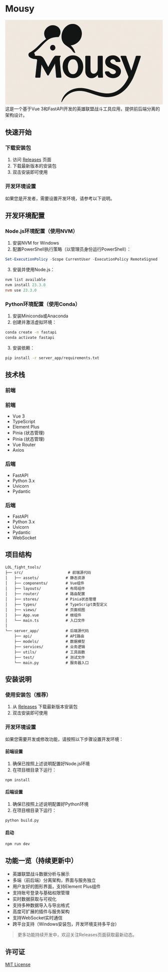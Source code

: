 # Mousy
![Mousy Logo](Mousy_Logo.png)
这是一个基于Vue 3和FastAPI开发的英雄联盟战斗工具应用，提供前后端分离的架构设计。

## 快速开始

### 下载安装包
1. 访问 [Releases](https://github.com/your-username/Mousy/releases) 页面
2. 下载最新版本的安装包
3. 双击安装即可使用

### 开发环境设置
如果您是开发者，需要设置开发环境，请参考以下说明。

## 开发环境配置

### Node.js环境配置（使用NVM）
1. 安装NVM for Windows
2. 配置PowerShell执行策略（以管理员身份运行PowerShell）：
```powershell
Set-ExecutionPolicy -Scope CurrentUser -ExecutionPolicy RemoteSigned
```
3. 安装并使用Node.js：
```powershell
nvm list available
nvm install 23.3.0
nvm use 23.3.0
```

### Python环境配置（使用Conda）
1. 安装Miniconda或Anaconda
2. 创建并激活虚拟环境：
```bash
conda create -n fastapi
conda activate fastapi
```
3. 安装依赖：
```bash
pip install -r server_app/requirements.txt
```

## 技术栈

### 前端
### 前端
- Vue 3
- TypeScript
- Element Plus
- Pinia (状态管理)
- Pinia (状态管理)
- Vue Router
- Axios

### 后端
- FastAPI
- Python 3.x
- Uvicorn
- Pydantic

### 后端
- FastAPI
- Python 3.x
- Uvicorn
- Pydantic
- WebSocket

## 项目结构

```
LOL_fight_tools/
├── src/                    # 前端源代码
│   ├── assets/            # 静态资源
│   ├── components/        # Vue组件
│   ├── layouts/           # 布局组件
│   ├── router/            # 路由配置
│   ├── stores/            # Pinia状态管理
│   ├── types/             # TypeScript类型定义
│   ├── views/             # 页面视图
│   ├── App.vue            # 根组件
│   └── main.ts            # 入口文件
│
└── server_app/            # 后端源代码
    ├── api/               # API路由
    ├── models/            # 数据模型
    ├── services/          # 业务逻辑
    ├── utils/             # 工具函数
    ├── test/              # 测试文件
    └── main.py            # 服务器入口
```

## 安装说明

### 使用安装包（推荐）
1. 从 [Releases](https://github.com/your-username/Mousy/releases) 下载最新版本安装包
2. 双击安装即可使用

### 开发环境设置
如果您需要开发或修改功能，请按照以下步骤设置开发环境：

#### 前端设置
1. 确保已按照上述说明配置好Node.js环境
2. 在项目根目录下运行：
```bash
npm install
```

#### 后端设置
1. 确保已按照上述说明配置好Python环境
2. 在项目根目录下运行：
```bash
python build.py
```

#### 启动
```bash
npm run dev
```

## 功能一览（持续更新中）

- 英雄联盟战斗数据分析与展示
- 多端（前后端）分离架构，界面与服务独立
- 用户友好的图形界面，支持Element Plus组件
- 支持账号登录与基础权限管理
- 实时数据获取与可视化
- 支持多种数据导入与导出格式
- 高度可扩展的插件与服务架构
- 支持WebSocket实时通信
- 跨平台支持（Windows安装包，开发环境支持多平台）

> 更多功能持续开发中，欢迎关注Releases页面获取最新动态。

## 许可证

[MIT License](LICENSE) 